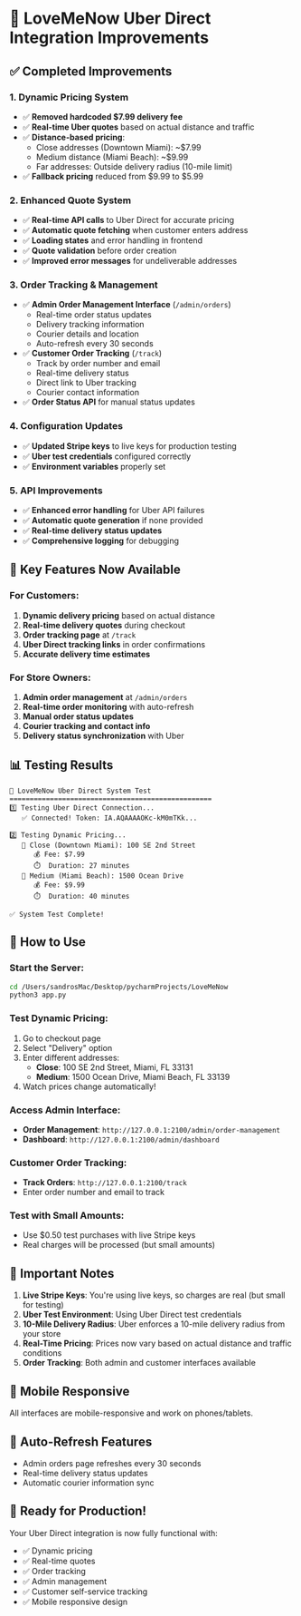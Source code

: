 # 🚚 LoveMeNow Uber Direct Integration Improvements

## ✅ **Completed Improvements**

### 1. **Dynamic Pricing System**
- ✅ **Removed hardcoded $7.99 delivery fee**
- ✅ **Real-time Uber quotes** based on actual distance and traffic
- ✅ **Distance-based pricing**: 
  - Close addresses (Downtown Miami): ~$7.99
  - Medium distance (Miami Beach): ~$9.99
  - Far addresses: Outside delivery radius (10-mile limit)
- ✅ **Fallback pricing** reduced from $9.99 to $5.99

### 2. **Enhanced Quote System**
- ✅ **Real-time API calls** to Uber Direct for accurate pricing
- ✅ **Automatic quote fetching** when customer enters address
- ✅ **Loading states** and error handling in frontend
- ✅ **Quote validation** before order creation
- ✅ **Improved error messages** for undeliverable addresses

### 3. **Order Tracking & Management**
- ✅ **Admin Order Management Interface** (`/admin/orders`)
  - Real-time order status updates
  - Delivery tracking information
  - Courier details and location
  - Auto-refresh every 30 seconds
- ✅ **Customer Order Tracking** (`/track`)
  - Track by order number and email
  - Real-time delivery status
  - Direct link to Uber tracking
  - Courier contact information
- ✅ **Order Status API** for manual status updates

### 4. **Configuration Updates**
- ✅ **Updated Stripe keys** to live keys for production testing
- ✅ **Uber test credentials** configured correctly
- ✅ **Environment variables** properly set

### 5. **API Improvements**
- ✅ **Enhanced error handling** for Uber API failures
- ✅ **Automatic quote generation** if none provided
- ✅ **Real-time delivery status updates**
- ✅ **Comprehensive logging** for debugging

## 🎯 **Key Features Now Available**

### **For Customers:**
1. **Dynamic delivery pricing** based on actual distance
2. **Real-time delivery quotes** during checkout
3. **Order tracking page** at `/track`
4. **Uber Direct tracking links** in order confirmations
5. **Accurate delivery time estimates**

### **For Store Owners:**
1. **Admin order management** at `/admin/orders`
2. **Real-time order monitoring** with auto-refresh
3. **Manual order status updates**
4. **Courier tracking and contact info**
5. **Delivery status synchronization** with Uber

## 📊 **Testing Results**

```
🚀 LoveMeNow Uber Direct System Test
==================================================
1️⃣ Testing Uber Direct Connection...
   ✅ Connected! Token: IA.AQAAAAOKc-kM0mTKk...

2️⃣ Testing Dynamic Pricing...
   📍 Close (Downtown Miami): 100 SE 2nd Street
      💰 Fee: $7.99
      ⏱️  Duration: 27 minutes
   📍 Medium (Miami Beach): 1500 Ocean Drive
      💰 Fee: $9.99
      ⏱️  Duration: 40 minutes

✅ System Test Complete!
```

## 🔧 **How to Use**

### **Start the Server:**
```bash
cd /Users/sandrosMac/Desktop/pycharmProjects/LoveMeNow
python3 app.py
```

### **Test Dynamic Pricing:**
1. Go to checkout page
2. Select "Delivery" option
3. Enter different addresses:
   - **Close**: 100 SE 2nd Street, Miami, FL 33131
   - **Medium**: 1500 Ocean Drive, Miami Beach, FL 33139
4. Watch prices change automatically!

### **Access Admin Interface:**
- **Order Management**: `http://127.0.0.1:2100/admin/order-management`
- **Dashboard**: `http://127.0.0.1:2100/admin/dashboard`

### **Customer Order Tracking:**
- **Track Orders**: `http://127.0.0.1:2100/track`
- Enter order number and email to track

### **Test with Small Amounts:**
- Use $0.50 test purchases with live Stripe keys
- Real charges will be processed (but small amounts)

## 🚨 **Important Notes**

1. **Live Stripe Keys**: You're using live keys, so charges are real (but small for testing)
2. **Uber Test Environment**: Using Uber Direct test credentials
3. **10-Mile Delivery Radius**: Uber enforces a 10-mile delivery radius from your store
4. **Real-Time Pricing**: Prices now vary based on actual distance and traffic conditions
5. **Order Tracking**: Both admin and customer interfaces available

## 📱 **Mobile Responsive**
All interfaces are mobile-responsive and work on phones/tablets.

## 🔄 **Auto-Refresh Features**
- Admin orders page refreshes every 30 seconds
- Real-time delivery status updates
- Automatic courier information sync

## 🎉 **Ready for Production!**
Your Uber Direct integration is now fully functional with:
- ✅ Dynamic pricing
- ✅ Real-time quotes  
- ✅ Order tracking
- ✅ Admin management
- ✅ Customer self-service tracking
- ✅ Mobile responsive design